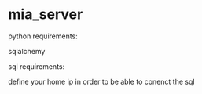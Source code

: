 # mia_server
python requirements:

sqlalchemy

sql requirements:

define your home ip
in order to be able to conenct the sql
